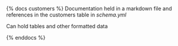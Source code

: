 {% docs customers %}
Documentation held in a markdown file and references in the customers table in _schema.yml_

Can hold tables and other formatted data

{% enddocs %}